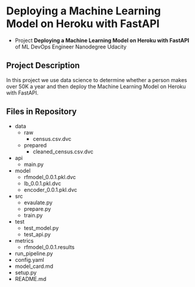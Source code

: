 # Deploying a Machine Learning Model on Heroku with FastAPI

- Project **Deploying a Machine Learning Model on Heroku with FastAPI** of ML DevOps Engineer Nanodegree Udacity

## Project Description
In this project we use data science to determine whether a person makes over 50K a year and then deploy the Machine Learning Model on Heroku with FastAPI.


## Files in Repository
* data
    * raw
       * census.csv.dvc
    * prepared
       * cleaned_census.csv.dvc
* api
    * main.py
* model
     * rfmodel_0.0.1.pkl.dvc
     * lb_0.0.1.pkl.dvc
     * encoder_0.0.1.pkl.dvc
* src
    * evaulate.py
    * prepare.py
    * train.py
* test
   * test_model.py
   * test_api.py
* metrics
   * rfmodel_0.0.1.results
* run_pipeline.py
* config.yaml
* model_card.md
* setup.py
* README.md

